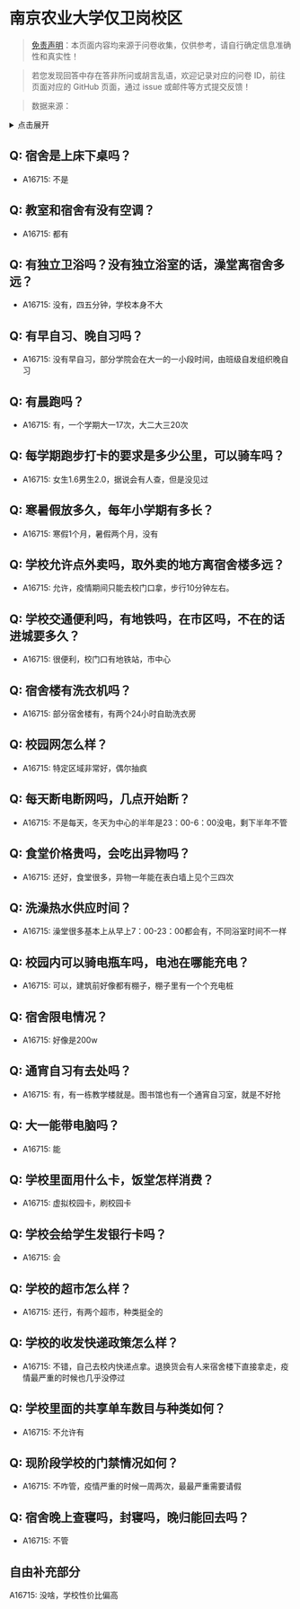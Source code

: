 # 南京农业大学仅卫岗校区

> [免责声明](https://colleges.chat/#_3)：本页面内容均来源于问卷收集，仅供参考，请自行确定信息准确性和真实性！

> 若您发现回答中存在答非所问或胡言乱语，欢迎记录对应的问卷 ID，前往页面对应的 GitHub 页面，通过 issue 或邮件等方式提交反馈！

> 数据来源：

<details><summary>点击展开</summary>
<ul>
<li>A16715: 2987056041@qq.com (2023 年 01 月)</li>
</ul>
</details>

## Q: 宿舍是上床下桌吗？

- A16715: 不是

## Q: 教室和宿舍有没有空调？

- A16715: 都有

## Q: 有独立卫浴吗？没有独立浴室的话，澡堂离宿舍多远？

- A16715: 没有，四五分钟，学校本身不大

## Q: 有早自习、晚自习吗？

- A16715: 没有早自习，部分学院会在大一的一小段时间，由班级自发组织晚自习

## Q: 有晨跑吗？

- A16715: 有，一个学期大一17次，大二大三20次

## Q: 每学期跑步打卡的要求是多少公里，可以骑车吗？

- A16715: 女生1.6男生2.0，据说会有人查，但是没见过

## Q: 寒暑假放多久，每年小学期有多长？

- A16715: 寒假1个月，暑假两个月，没有

## Q: 学校允许点外卖吗，取外卖的地方离宿舍楼多远？

- A16715: 允许，疫情期间只能去校门口拿，步行10分钟左右。

## Q: 学校交通便利吗，有地铁吗，在市区吗，不在的话进城要多久？

- A16715: 很便利，校门口有地铁站，市中心

## Q: 宿舍楼有洗衣机吗？

- A16715: 部分宿舍楼有，有两个24小时自助洗衣房

## Q: 校园网怎么样？

- A16715: 特定区域非常好，偶尔抽疯

## Q: 每天断电断网吗，几点开始断？

- A16715: 不是每天，冬天为中心的半年是23：00-6：00没电，剩下半年不管

## Q: 食堂价格贵吗，会吃出异物吗？

- A16715: 还好，食堂很多，异物一年能在表白墙上见个三四次

## Q: 洗澡热水供应时间？

- A16715: 澡堂很多基本上从早上7：00-23：00都会有，不同浴室时间不一样

## Q: 校园内可以骑电瓶车吗，电池在哪能充电？

- A16715: 可以，建筑前好像都有棚子，棚子里有一个个充电桩

## Q: 宿舍限电情况？

- A16715: 好像是200w

## Q: 通宵自习有去处吗？

- A16715: 有，有一栋教学楼就是。图书馆也有一个通宵自习室，就是不好抢

## Q: 大一能带电脑吗？

- A16715: 能

## Q: 学校里面用什么卡，饭堂怎样消费？

- A16715: 虚拟校园卡，刷校园卡

## Q: 学校会给学生发银行卡吗？

- A16715: 会

## Q: 学校的超市怎么样？

- A16715: 还行，有两个超市，种类挺全的

## Q: 学校的收发快递政策怎么样？

- A16715: 不错，自己去校内快递点拿。退换货会有人来宿舍楼下直接拿走，疫情最严重的时候也几乎没停过

## Q: 学校里面的共享单车数目与种类如何？

- A16715: 不允许有

## Q: 现阶段学校的门禁情况如何？

- A16715: 不咋管，疫情严重的时候一周两次，最最严重需要请假

## Q: 宿舍晚上查寝吗，封寝吗，晚归能回去吗？

- A16715: 不管

## 自由补充部分

A16715: 没啥，学校性价比偏高